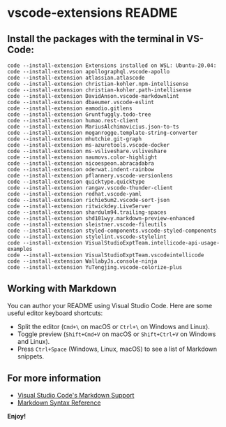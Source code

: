 # vscode-extensions README

## Install the packages with the terminal in VS-Code:

```
code --install-extension Extensions installed on WSL: Ubuntu-20.04:
code --install-extension apollographql.vscode-apollo
code --install-extension atlassian.atlascode
code --install-extension christian-kohler.npm-intellisense
code --install-extension christian-kohler.path-intellisense
code --install-extension DavidAnson.vscode-markdownlint
code --install-extension dbaeumer.vscode-eslint
code --install-extension eamodio.gitlens
code --install-extension Gruntfuggly.todo-tree
code --install-extension humao.rest-client
code --install-extension MariusAlchimavicius.json-to-ts
code --install-extension meganrogge.template-string-converter
code --install-extension mhutchie.git-graph
code --install-extension ms-azuretools.vscode-docker
code --install-extension ms-vsliveshare.vsliveshare
code --install-extension naumovs.color-highlight
code --install-extension nicoespeon.abracadabra
code --install-extension oderwat.indent-rainbow
code --install-extension pflannery.vscode-versionlens
code --install-extension quicktype.quicktype
code --install-extension rangav.vscode-thunder-client
code --install-extension redhat.vscode-yaml
code --install-extension richie5um2.vscode-sort-json
code --install-extension ritwickdey.LiveServer
code --install-extension shardulm94.trailing-spaces
code --install-extension shd101wyy.markdown-preview-enhanced
code --install-extension sleistner.vscode-fileutils
code --install-extension styled-components.vscode-styled-components
code --install-extension stylelint.vscode-stylelint
code --install-extension VisualStudioExptTeam.intellicode-api-usage-examples
code --install-extension VisualStudioExptTeam.vscodeintellicode
code --install-extension WallabyJs.console-ninja
code --install-extension YuTengjing.vscode-colorize-plus
```

## Working with Markdown

You can author your README using Visual Studio Code. Here are some useful editor keyboard shortcuts:

* Split the editor (`Cmd+\` on macOS or `Ctrl+\` on Windows and Linux).
* Toggle preview (`Shift+Cmd+V` on macOS or `Shift+Ctrl+V` on Windows and Linux).
* Press `Ctrl+Space` (Windows, Linux, macOS) to see a list of Markdown snippets.

## For more information

* [Visual Studio Code's Markdown Support](http://code.visualstudio.com/docs/languages/markdown)
* [Markdown Syntax Reference](https://help.github.com/articles/markdown-basics/)

**Enjoy!**
